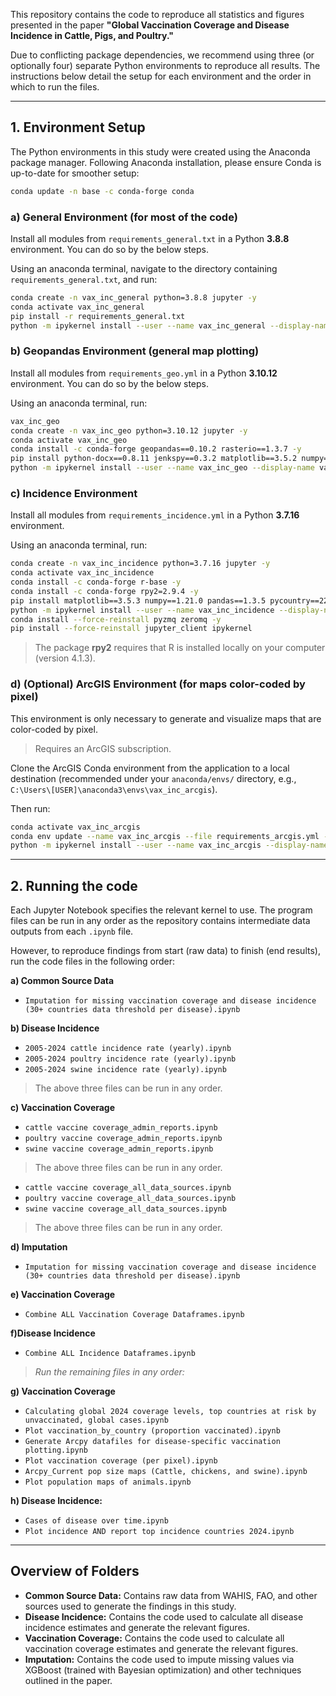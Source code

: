 This repository contains the code to reproduce all statistics and figures presented in the paper **"Global Vaccination Coverage and Disease Incidence in Cattle, Pigs, and Poultry."**

Due to conflicting package dependencies, we recommend using three (or optionally four) separate Python environments to reproduce all results. The instructions below detail the setup for each environment and the order in which to run the files.

---

## 1. Environment Setup

The Python environments in this study were created using the Anaconda package manager. Following Anaconda installation, please ensure Conda is up-to-date for smoother setup:
```bash
conda update -n base -c conda-forge conda
```

### a) General Environment (for most of the code)

Install all modules from `requirements_general.txt` in a Python **3.8.8** environment. You can do so by the below steps.

Using an anaconda terminal, navigate to the directory containing `requirements_general.txt`, and run:

```bash
conda create -n vax_inc_general python=3.8.8 jupyter -y
conda activate vax_inc_general
pip install -r requirements_general.txt
python -m ipykernel install --user --name vax_inc_general --display-name "vax_inc_general"
```

### b) Geopandas Environment (general map plotting)

Install all modules from `requirements_geo.yml` in a Python **3.10.12** environment. You can do so by the below steps.

Using an anaconda terminal, run:

```bash
vax_inc_geo
conda create -n vax_inc_geo python=3.10.12 jupyter -y
conda activate vax_inc_geo
conda install -c conda-forge geopandas==0.10.2 rasterio==1.3.7 -y
pip install python-docx==0.8.11 jenkspy==0.3.2 matplotlib==3.5.2 numpy==1.23.5 pandas==1.4.2 pycountry==22.3.5
python -m ipykernel install --user --name vax_inc_geo --display-name vax_inc_geo
```

### c) Incidence Environment

Install all modules from `requirements_incidence.yml` in a Python **3.7.16** environment.

Using an anaconda terminal, run:

```bash
conda create -n vax_inc_incidence python=3.7.16 jupyter -y
conda activate vax_inc_incidence
conda install -c conda-forge r-base -y
conda install -c conda-forge rpy2=2.9.4 -y
pip install matplotlib==3.5.3 numpy==1.21.0 pandas==1.3.5 pycountry==22.3.5 scipy==1.7.3
python -m ipykernel install --user --name vax_inc_incidence --display-name "vax_inc_incidence "
conda install --force-reinstall pyzmq zeromq -y
pip install --force-reinstall jupyter_client ipykernel
```

> The package **rpy2** requires that R is installed locally on your computer (version 4.1.3).


### d) (Optional) ArcGIS Environment (for maps color-coded by pixel)

This environment is only necessary to generate and visualize maps that are color-coded by pixel.

>Requires an ArcGIS subscription.

Clone the ArcGIS Conda environment from the application to a local destination (recommended under your `anaconda/envs/` directory, e.g., `C:\Users\[USER]\anaconda3\envs\vax_inc_arcgis`).

Then run:

```bash
conda activate vax_inc_arcgis
conda env update --name vax_inc_arcgis --file requirements_arcgis.yml -y
python -m ipykernel install --user --name vax_inc_arcgis --display-name "vax_inc_arcgis"
```
---

## 2. Running the code

Each Jupyter Notebook specifies the relevant kernel to use. The program files can be run in any order as the repository contains intermediate data outputs from each `.ipynb` file. 

However, to reproduce findings from start (raw data) to finish (end results), run the code files in the following order:

**a) Common Source Data**
- `Imputation for missing vaccination coverage and disease incidence (30+ countries data threshold per disease).ipynb`

**b) Disease Incidence**
- `2005-2024 cattle incidence rate (yearly).ipynb`
- `2005-2024 poultry incidence rate (yearly).ipynb`
- `2005-2024 swine incidence rate (yearly).ipynb`
>The above three files can be run in any order.

**c) Vaccination Coverage**
- `cattle vaccine coverage_admin_reports.ipynb`
- `poultry vaccine coverage_admin_reports.ipynb`
- `swine vaccine coverage_admin_reports.ipynb`
>The above three files can be run in any order.

- `cattle vaccine coverage_all_data_sources.ipynb`
- `poultry vaccine coverage_all_data_sources.ipynb`
- `swine vaccine coverage_all_data_sources.ipynb`
>The above three files can be run in any order.

**d) Imputation**
- `Imputation for missing vaccination coverage and disease incidence (30+ countries data threshold per disease).ipynb`

**e) Vaccination Coverage**
- `Combine ALL Vaccination Coverage Dataframes.ipynb`

**f)Disease Incidence**
- `Combine ALL Incidence Dataframes.ipynb`

>*Run the remaining files in any order:*

**g) Vaccination Coverage**
- `Calculating global 2024 coverage levels, top countries at risk by unvaccinated, global cases.ipynb`
- `Plot vaccination_by_country (proportion vaccinated).ipynb`
- `Generate Arcpy datafiles for disease-specific vaccination plotting.ipynb`
- `Plot vaccination coverage (per pixel).ipynb`
- `Arcpy_Current pop size maps (Cattle, chickens, and swine).ipynb`
- `Plot population maps of animals.ipynb`

**h) Disease Incidence:**
- `Cases of disease over time.ipynb`
- `Plot incidence AND report top incidence countries 2024.ipynb`

---

## Overview of Folders
- **Common Source Data:**
Contains raw data from WAHIS, FAO, and other sources used to generate the findings in this study.
- **Disease Incidence:**
Contains the code used to calculate all disease incidence estimates and generate the relevant figures.
- **Vaccination Coverage:**
Contains the code used to calculate all vaccination coverage estimates and generate the relevant figures.
- **Imputation:**
Contains the code used to impute missing values via XGBoost (trained with Bayesian optimization) and other techniques outlined in the paper.
